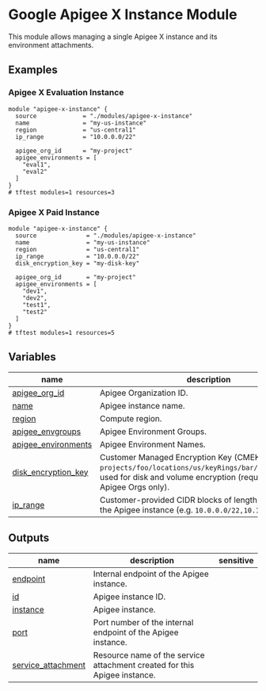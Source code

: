# Google Apigee X Instance Module

This module allows managing a single Apigee X instance and its environment attachments.

## Examples

### Apigee X Evaluation Instance

```hcl
module "apigee-x-instance" {
  source             = "./modules/apigee-x-instance"
  name               = "my-us-instance"
  region             = "us-central1"
  ip_range           = "10.0.0.0/22"

  apigee_org_id      = "my-project"
  apigee_environments = [
    "eval1",
    "eval2"
  ]
}
# tftest modules=1 resources=3
```

### Apigee X Paid Instance

```hcl
module "apigee-x-instance" {
  source              = "./modules/apigee-x-instance"
  name                = "my-us-instance"
  region              = "us-central1"
  ip_range            = "10.0.0.0/22"
  disk_encryption_key = "my-disk-key"

  apigee_org_id       = "my-project"
  apigee_environments = [
    "dev1",
    "dev2",
    "test1",
    "test2"
  ]
}
# tftest modules=1 resources=5
```
<!-- BEGIN TFDOC -->

## Variables

| name | description | type | required | default |
|---|---|:---:|:---:|:---:|
| [apigee_org_id](variables.tf#L32) | Apigee Organization ID. | <code>string</code> | ✓ |  |
| [name](variables.tf#L49) | Apigee instance name. | <code>string</code> | ✓ |  |
| [region](variables.tf#L54) | Compute region. | <code>string</code> | ✓ |  |
| [apigee_envgroups](variables.tf#L17) | Apigee Environment Groups. | <code title="map&#40;object&#40;&#123;&#10;  environments &#61; list&#40;string&#41;&#10;  hostnames    &#61; list&#40;string&#41;&#10;&#125;&#41;&#41;">map&#40;object&#40;&#123;&#8230;&#125;&#41;&#41;</code> |  | <code>&#123;&#125;</code> |
| [apigee_environments](variables.tf#L26) | Apigee Environment Names. | <code>list&#40;string&#41;</code> |  | <code>&#91;&#93;</code> |
| [disk_encryption_key](variables.tf#L43) | Customer Managed Encryption Key (CMEK) self link (e.g. `projects/foo/locations/us/keyRings/bar/cryptoKeys/baz`) used for disk and volume encryption (required for PAID Apigee Orgs only). | <code>string</code> |  | <code>null</code> |
| [ip_range](variables.tf#L37) | Customer-provided CIDR blocks of length 22 and 28 for the Apigee instance (e.g. `10.0.0.0/22,10.1.0.0/28`). | <code>string</code> |  | <code>null</code> |

## Outputs

| name | description | sensitive |
|---|---|:---:|
| [endpoint](outputs.tf#L17) | Internal endpoint of the Apigee instance. |  |
| [id](outputs.tf#L22) | Apigee instance ID. |  |
| [instance](outputs.tf#L27) | Apigee instance. |  |
| [port](outputs.tf#L32) | Port number of the internal endpoint of the Apigee instance. |  |
| [service_attachment](outputs.tf#L37) | Resource name of the service attachment created for this Apigee instance. |  |

<!-- END TFDOC -->
